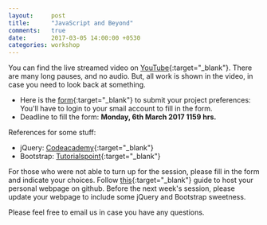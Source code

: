 ```yaml
---
layout:     post
title:      "JavaScript and Beyond"
comments:   true
date:       2017-03-05 14:00:00 +0530
categories: workshop
---
```


You can find the live streamed video on [YouTube][youtube-link]{:target="_blank"}. There are many long pauses, and no audio. But, all work is shown in the video, in case you need to look back at something.

- Here is the [form][projects-form]{:target="_blank"} to submit your project preferences: You'll have to login to your smail account to fill in the form.
- Deadline to fill the form: **Monday, 6th March 2017 1159 hrs.**

References for some stuff:

- jQuery: [Codeacademy][codeacademy-jquery]{:target="_blank"}
- Bootstrap: [Tutorialspoint][tutorialspoint-bootstrap]{:target="_blank"}

For those who were not able to turn up for the session, please fill in the form and indicate your choices.
Follow [this][personal-website-post]{:target="_blank"} guide to host your personal webpage on github. Before the next week's session, please update your webpage to include some jQuery and Bootstrap sweetness.

Please feel free to email us in case you have any questions.

[youtube-link]: https://youtu.be/7gZM5sg5Pug
[projects-form]: https://docs.google.com/a/smail.iitm.ac.in/forms/d/e/1FAIpQLSeIDE3lFnGBUPiDyAQMBqUjgVkw2ORfmbfmJzMMXJBe7vVZBA/viewform?usp=sf_link
[codeacademy-jquery]: https://www.codecademy.com/learn/jquery 
[tutorialspoint-bootstrap]: https://www.tutorialspoint.com/bootstrap/
[personal-website-post]: /how-to/2017/01/31/how-to-create-and-host-your-personal-website.html
